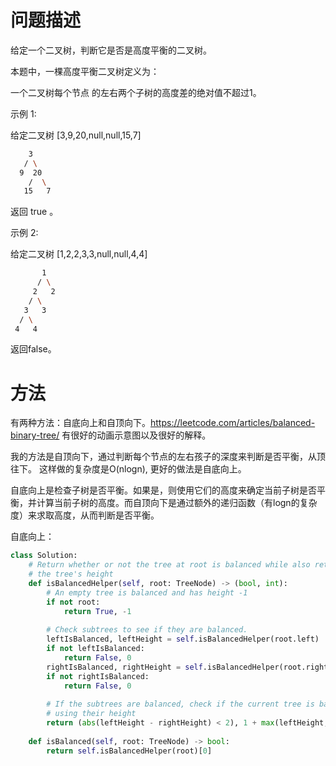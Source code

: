 # 问题描述

给定一个二叉树，判断它是否是高度平衡的二叉树。

本题中，一棵高度平衡二叉树定义为：

一个二叉树每个节点 的左右两个子树的高度差的绝对值不超过1。

示例 1:

给定二叉树 [3,9,20,null,null,15,7]

```bash
    3
   / \
  9  20
    /  \
   15   7
```

返回 true 。

示例 2:

给定二叉树 [1,2,2,3,3,null,null,4,4]
```bash
       1
      / \
     2   2
    / \
   3   3
  / \
 4   4
```

返回false。

# 方法

有两种方法：自底向上和自顶向下。https://leetcode.com/articles/balanced-binary-tree/ 有很好的动画示意图以及很好的解释。

我的方法是自顶向下，通过判断每个节点的左右孩子的深度来判断是否平衡，从顶往下。
这样做的复杂度是O(nlogn), 更好的做法是自底向上。

自底向上是检查子树是否平衡。如果是，则使用它们的高度来确定当前子树是否平衡，并计算当前子树的高度。而自顶向下是通过额外的递归函数（有logn的复杂度）来求取高度，从而判断是否平衡。

自底向上：
```python
class Solution:
    # Return whether or not the tree at root is balanced while also returning
    # the tree's height
    def isBalancedHelper(self, root: TreeNode) -> (bool, int):
        # An empty tree is balanced and has height -1
        if not root:
            return True, -1
        
        # Check subtrees to see if they are balanced. 
        leftIsBalanced, leftHeight = self.isBalancedHelper(root.left)
        if not leftIsBalanced:
            return False, 0
        rightIsBalanced, rightHeight = self.isBalancedHelper(root.right)
        if not rightIsBalanced:
            return False, 0
        
        # If the subtrees are balanced, check if the current tree is balanced
        # using their height
        return (abs(leftHeight - rightHeight) < 2), 1 + max(leftHeight, rightHeight)
        
    def isBalanced(self, root: TreeNode) -> bool:
        return self.isBalancedHelper(root)[0]
```